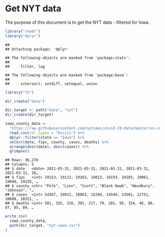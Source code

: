 Get NYT data
================

The purpose of this document is to get the NYT data - filtered for Iowa.

``` r
library("readr")
library("dplyr")
```

    ## 
    ## Attaching package: 'dplyr'

    ## The following objects are masked from 'package:stats':
    ## 
    ##     filter, lag

    ## The following objects are masked from 'package:base':
    ## 
    ##     intersect, setdiff, setequal, union

``` r
library("fs")
```

``` r
dir_create("data")

dir_target <- path("data", "nyt")
dir_create(dir_target)
```

``` r
iowa_county_data <- 
  "https://raw.githubusercontent.com/nytimes/covid-19-data/master/us-counties.csv" %>%
  read_csv(col_types = "Dcciii") %>%
  dplyr::filter(state == "Iowa") %>%
  select(date, fips, county, cases, deaths) %>%
  arrange(desc(date), desc(cases)) %>%
  glimpse()
```

    ## Rows: 36,270
    ## Columns: 5
    ## $ date   <date> 2021-03-31, 2021-03-31, 2021-03-31, 2021-03-31, 2021-03-31, 20…
    ## $ fips   <int> 19153, 19113, 19163, 19013, 19193, 19103, 19061, 19049, 19155, …
    ## $ county <chr> "Polk", "Linn", "Scott", "Black Hawk", "Woodbury", "Johnson", "…
    ## $ cases  <int> 54567, 19911, 18063, 15294, 14544, 13561, 12751, 10688, 10321, …
    ## $ deaths <int> 581, 325, 226, 301, 217, 79, 201, 95, 154, 46, 80, 87, 85, 89, …

``` r
write_csv(
  iowa_county_data,
  path(dir_target, "nyt-iowa.csv")
)
```
